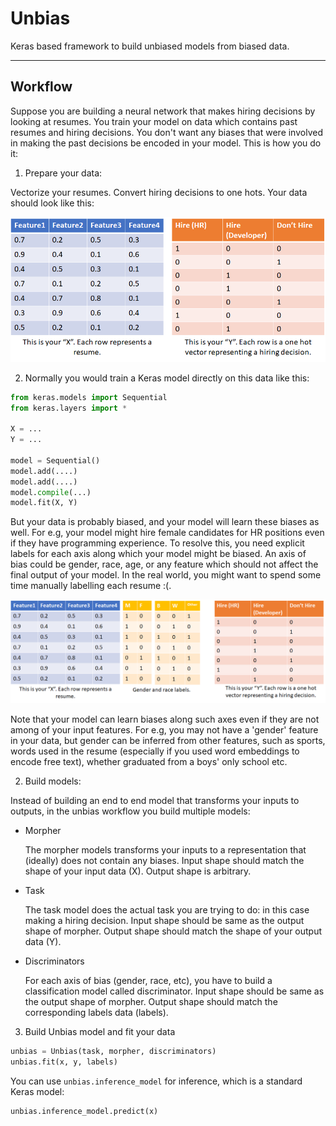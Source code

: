 # Unbias

Keras based framework to build unbiased models from biased data.

-----

## Workflow

Suppose you are building a neural network that makes hiring decisions by looking at resumes. You train your model on data which contains past resumes and hiring decisions. You don't want any biases that were involved in making the past decisions be encoded in your model. This is how you do it:

1) Prepare your data:

Vectorize your resumes. Convert hiring decisions to one hots. Your data should look like this:

![data](pics/xy.png)


2) Normally you would train a Keras model directly on this data like this:

```python
from keras.models import Sequential
from keras.layers import *

X = ...
Y = ...

model = Sequential()
model.add(....)
model.add(....)
model.compile(...)
model.fit(X, Y)
```

But your data is probably biased, and your model will learn these biases as well. For e.g, your model might hire female candidates for HR positions even if they have programming experience. To resolve this, you need explicit labels for each axis along which your model might be biased. An axis of bias could be gender, race, age, or any feature which should not affect the final output of your model. In the real world, you might want to spend some time manually labelling each resume :(.

![data with labels](pics/xly.png)

Note that your model can learn biases along such axes even if they are not among of your input features. For e.g, you may not have a 'gender' feature in your data, but gender can be inferred from other features, such as sports, words used in the resume (especially if you used word embeddings to encode free text), whether graduated from a boys' only school etc.

2) Build models:

Instead of building an end to end model that transforms your inputs to outputs, in the unbias workflow you build multiple models:

* Morpher

    The morpher models transforms your inputs to a representation that (ideally) does not contain any biases. Input shape should match the shape of your input data (X). Output shape is arbitrary.

* Task

    The task model does the actual task you are trying to do: in this case making a hiring decision. Input shape should be same as the output shape of morpher. Output shape should match the shape of your output data (Y).

* Discriminators

    For each axis of bias (gender, race, etc), you have to build a classification model called discriminator. Input shape should be same as the output shape of morpher. Output shape should match the corresponding labels data (labels).

3) Build Unbias model and fit your data

```python
unbias = Unbias(task, morpher, discriminators)
unbias.fit(x, y, labels)
```

You can use `unbias.inference_model` for inference, which is a standard Keras model:

```python
unbias.inference_model.predict(x)
```
